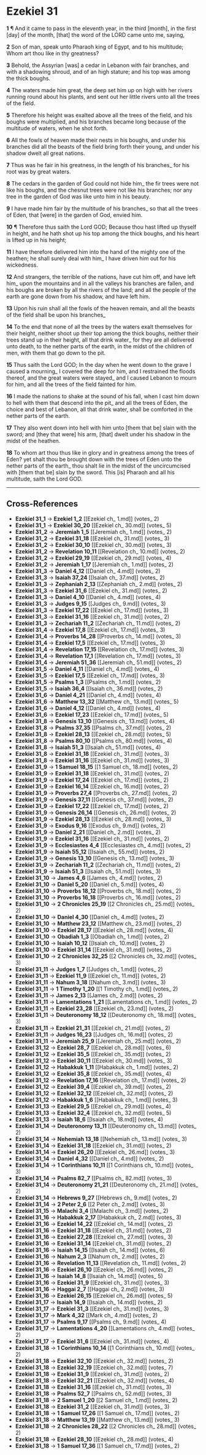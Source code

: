 # Ezekiel 31

**1** ¶ And it came to pass in the eleventh year, in the third [month], in the first [day] of the month, [that] the word of the LORD came unto me, saying,

**2** Son of man, speak unto Pharaoh king of Egypt, and to his multitude; Whom art thou like in thy greatness?

**3** Behold, the Assyrian [was] a cedar in Lebanon with fair branches, and with a shadowing shroud, and of an high stature; and his top was among the thick boughs.

**4** The waters made him great, the deep set him up on high with her rivers running round about his plants, and sent out her little rivers unto all the trees of the field.

**5** Therefore his height was exalted above all the trees of the field, and his boughs were multiplied, and his branches became long because of the multitude of waters, when he shot forth.

**6** All the fowls of heaven made their nests in his boughs, and under his branches did all the beasts of the field bring forth their young, and under his shadow dwelt all great nations.

**7** Thus was he fair in his greatness, in the length of his branches_ for his root was by great waters.

**8** The cedars in the garden of God could not hide him_ the fir trees were not like his boughs, and the chesnut trees were not like his branches; nor any tree in the garden of God was like unto him in his beauty.

**9** I have made him fair by the multitude of his branches_ so that all the trees of Eden, that [were] in the garden of God, envied him.

**10** ¶ Therefore thus saith the Lord GOD; Because thou hast lifted up thyself in height, and he hath shot up his top among the thick boughs, and his heart is lifted up in his height;

**11** I have therefore delivered him into the hand of the mighty one of the heathen; he shall surely deal with him_ I have driven him out for his wickedness.

**12** And strangers, the terrible of the nations, have cut him off, and have left him_ upon the mountains and in all the valleys his branches are fallen, and his boughs are broken by all the rivers of the land; and all the people of the earth are gone down from his shadow, and have left him.

**13** Upon his ruin shall all the fowls of the heaven remain, and all the beasts of the field shall be upon his branches_

**14** To the end that none of all the trees by the waters exalt themselves for their height, neither shoot up their top among the thick boughs, neither their trees stand up in their height, all that drink water_ for they are all delivered unto death, to the nether parts of the earth, in the midst of the children of men, with them that go down to the pit.

**15** Thus saith the Lord GOD; In the day when he went down to the grave I caused a mourning_ I covered the deep for him, and I restrained the floods thereof, and the great waters were stayed_ and I caused Lebanon to mourn for him, and all the trees of the field fainted for him.

**16** I made the nations to shake at the sound of his fall, when I cast him down to hell with them that descend into the pit_ and all the trees of Eden, the choice and best of Lebanon, all that drink water, shall be comforted in the nether parts of the earth.

**17** They also went down into hell with him unto [them that be] slain with the sword; and [they that were] his arm, [that] dwelt under his shadow in the midst of the heathen.

**18** To whom art thou thus like in glory and in greatness among the trees of Eden? yet shalt thou be brought down with the trees of Eden unto the nether parts of the earth_ thou shalt lie in the midst of the uncircumcised with [them that be] slain by the sword. This [is] Pharaoh and all his multitude, saith the Lord GOD.

---

## Cross-References

- **Ezekiel 31_1** → **Ezekiel 1_2** [[Ezekiel ch_ 1.md]] (votes_ 2)
- **Ezekiel 31_1** → **Ezekiel 30_20** [[Ezekiel ch_ 30.md]] (votes_ 5)
- **Ezekiel 31_2** → **Jeremiah 1_5** [[Jeremiah ch_ 1.md]] (votes_ 2)
- **Ezekiel 31_2** → **Ezekiel 31_18** [[Ezekiel ch_ 31.md]] (votes_ 3)
- **Ezekiel 31_2** → **Ezekiel 30_10** [[Ezekiel ch_ 30.md]] (votes_ 3)
- **Ezekiel 31_2** → **Revelation 10_11** [[Revelation ch_ 10.md]] (votes_ 2)
- **Ezekiel 31_2** → **Ezekiel 29_19** [[Ezekiel ch_ 29.md]] (votes_ 4)
- **Ezekiel 31_2** → **Jeremiah 1_17** [[Jeremiah ch_ 1.md]] (votes_ 2)
- **Ezekiel 31_3** → **Daniel 4_12** [[Daniel ch_ 4.md]] (votes_ 2)
- **Ezekiel 31_3** → **Isaiah 37_24** [[Isaiah ch_ 37.md]] (votes_ 2)
- **Ezekiel 31_3** → **Zephaniah 2_13** [[Zephaniah ch_ 2.md]] (votes_ 2)
- **Ezekiel 31_3** → **Ezekiel 31_6** [[Ezekiel ch_ 31.md]] (votes_ 2)
- **Ezekiel 31_3** → **Daniel 4_10** [[Daniel ch_ 4.md]] (votes_ 4)
- **Ezekiel 31_3** → **Judges 9_15** [[Judges ch_ 9.md]] (votes_ 3)
- **Ezekiel 31_3** → **Ezekiel 17_22** [[Ezekiel ch_ 17.md]] (votes_ 3)
- **Ezekiel 31_3** → **Ezekiel 31_16** [[Ezekiel ch_ 31.md]] (votes_ 2)
- **Ezekiel 31_3** → **Zechariah 11_2** [[Zechariah ch_ 11.md]] (votes_ 2)
- **Ezekiel 31_4** → **Ezekiel 17_8** [[Ezekiel ch_ 17.md]] (votes_ 3)
- **Ezekiel 31_4** → **Proverbs 14_28** [[Proverbs ch_ 14.md]] (votes_ 3)
- **Ezekiel 31_4** → **Ezekiel 17_5** [[Ezekiel ch_ 17.md]] (votes_ 3)
- **Ezekiel 31_4** → **Revelation 17_15** [[Revelation ch_ 17.md]] (votes_ 3)
- **Ezekiel 31_4** → **Revelation 17_1** [[Revelation ch_ 17.md]] (votes_ 3)
- **Ezekiel 31_4** → **Jeremiah 51_36** [[Jeremiah ch_ 51.md]] (votes_ 2)
- **Ezekiel 31_5** → **Daniel 4_11** [[Daniel ch_ 4.md]] (votes_ 4)
- **Ezekiel 31_5** → **Ezekiel 17_5** [[Ezekiel ch_ 17.md]] (votes_ 3)
- **Ezekiel 31_5** → **Psalms 1_3** [[Psalms ch_ 1.md]] (votes_ 2)
- **Ezekiel 31_5** → **Isaiah 36_4** [[Isaiah ch_ 36.md]] (votes_ 2)
- **Ezekiel 31_6** → **Daniel 4_21** [[Daniel ch_ 4.md]] (votes_ 4)
- **Ezekiel 31_6** → **Matthew 13_32** [[Matthew ch_ 13.md]] (votes_ 5)
- **Ezekiel 31_6** → **Daniel 4_12** [[Daniel ch_ 4.md]] (votes_ 4)
- **Ezekiel 31_6** → **Ezekiel 17_23** [[Ezekiel ch_ 17.md]] (votes_ 5)
- **Ezekiel 31_8** → **Genesis 13_10** [[Genesis ch_ 13.md]] (votes_ 4)
- **Ezekiel 31_8** → **Psalms 37_35** [[Psalms ch_ 37.md]] (votes_ 2)
- **Ezekiel 31_8** → **Ezekiel 28_13** [[Ezekiel ch_ 28.md]] (votes_ 5)
- **Ezekiel 31_8** → **Psalms 80_10** [[Psalms ch_ 80.md]] (votes_ 4)
- **Ezekiel 31_8** → **Isaiah 51_3** [[Isaiah ch_ 51.md]] (votes_ 4)
- **Ezekiel 31_8** → **Ezekiel 31_18** [[Ezekiel ch_ 31.md]] (votes_ 3)
- **Ezekiel 31_8** → **Ezekiel 31_16** [[Ezekiel ch_ 31.md]] (votes_ 3)
- **Ezekiel 31_9** → **1 Samuel 18_15** [[1 Samuel ch_ 18.md]] (votes_ 2)
- **Ezekiel 31_9** → **Ezekiel 31_18** [[Ezekiel ch_ 31.md]] (votes_ 2)
- **Ezekiel 31_9** → **Ezekiel 17_24** [[Ezekiel ch_ 17.md]] (votes_ 2)
- **Ezekiel 31_9** → **Ezekiel 16_14** [[Ezekiel ch_ 16.md]] (votes_ 2)
- **Ezekiel 31_9** → **Proverbs 27_4** [[Proverbs ch_ 27.md]] (votes_ 2)
- **Ezekiel 31_9** → **Genesis 37_11** [[Genesis ch_ 37.md]] (votes_ 2)
- **Ezekiel 31_9** → **Ezekiel 17_22** [[Ezekiel ch_ 17.md]] (votes_ 2)
- **Ezekiel 31_9** → **Genesis 26_14** [[Genesis ch_ 26.md]] (votes_ 2)
- **Ezekiel 31_9** → **Ezekiel 28_13** [[Ezekiel ch_ 28.md]] (votes_ 3)
- **Ezekiel 31_9** → **Exodus 9_16** [[Exodus ch_ 9.md]] (votes_ 2)
- **Ezekiel 31_9** → **Daniel 2_21** [[Daniel ch_ 2.md]] (votes_ 2)
- **Ezekiel 31_9** → **Ezekiel 31_16** [[Ezekiel ch_ 31.md]] (votes_ 2)
- **Ezekiel 31_9** → **Ecclesiastes 4_4** [[Ecclesiastes ch_ 4.md]] (votes_ 2)
- **Ezekiel 31_9** → **Isaiah 55_12** [[Isaiah ch_ 55.md]] (votes_ 2)
- **Ezekiel 31_9** → **Genesis 13_10** [[Genesis ch_ 13.md]] (votes_ 3)
- **Ezekiel 31_9** → **Zechariah 11_2** [[Zechariah ch_ 11.md]] (votes_ 2)
- **Ezekiel 31_9** → **Isaiah 51_3** [[Isaiah ch_ 51.md]] (votes_ 3)
- **Ezekiel 31_10** → **James 4_6** [[James ch_ 4.md]] (votes_ 2)
- **Ezekiel 31_10** → **Daniel 5_20** [[Daniel ch_ 5.md]] (votes_ 4)
- **Ezekiel 31_10** → **Proverbs 18_12** [[Proverbs ch_ 18.md]] (votes_ 2)
- **Ezekiel 31_10** → **Proverbs 16_18** [[Proverbs ch_ 16.md]] (votes_ 2)
- **Ezekiel 31_10** → **2 Chronicles 25_19** [[2 Chronicles ch_ 25.md]] (votes_ 2)
- **Ezekiel 31_10** → **Daniel 4_30** [[Daniel ch_ 4.md]] (votes_ 2)
- **Ezekiel 31_10** → **Matthew 23_12** [[Matthew ch_ 23.md]] (votes_ 2)
- **Ezekiel 31_10** → **Ezekiel 28_17** [[Ezekiel ch_ 28.md]] (votes_ 4)
- **Ezekiel 31_10** → **Obadiah 1_3** [[Obadiah ch_ 1.md]] (votes_ 2)
- **Ezekiel 31_10** → **Isaiah 10_12** [[Isaiah ch_ 10.md]] (votes_ 2)
- **Ezekiel 31_10** → **Ezekiel 31_14** [[Ezekiel ch_ 31.md]] (votes_ 2)
- **Ezekiel 31_10** → **2 Chronicles 32_25** [[2 Chronicles ch_ 32.md]] (votes_ 3)
- **Ezekiel 31_11** → **Judges 1_7** [[Judges ch_ 1.md]] (votes_ 2)
- **Ezekiel 31_11** → **Ezekiel 11_9** [[Ezekiel ch_ 11.md]] (votes_ 2)
- **Ezekiel 31_11** → **Nahum 3_18** [[Nahum ch_ 3.md]] (votes_ 3)
- **Ezekiel 31_11** → **1 Timothy 1_20** [[1 Timothy ch_ 1.md]] (votes_ 2)
- **Ezekiel 31_11** → **James 2_13** [[James ch_ 2.md]] (votes_ 2)
- **Ezekiel 31_11** → **Lamentations 1_21** [[Lamentations ch_ 1.md]] (votes_ 2)
- **Ezekiel 31_11** → **Ezekiel 23_28** [[Ezekiel ch_ 23.md]] (votes_ 2)
- **Ezekiel 31_11** → **Deuteronomy 18_12** [[Deuteronomy ch_ 18.md]] (votes_ 3)
- **Ezekiel 31_11** → **Ezekiel 21_31** [[Ezekiel ch_ 21.md]] (votes_ 2)
- **Ezekiel 31_11** → **Judges 16_23** [[Judges ch_ 16.md]] (votes_ 2)
- **Ezekiel 31_11** → **Jeremiah 25_9** [[Jeremiah ch_ 25.md]] (votes_ 2)
- **Ezekiel 31_12** → **Ezekiel 28_7** [[Ezekiel ch_ 28.md]] (votes_ 6)
- **Ezekiel 31_12** → **Ezekiel 35_5** [[Ezekiel ch_ 35.md]] (votes_ 2)
- **Ezekiel 31_12** → **Ezekiel 30_11** [[Ezekiel ch_ 30.md]] (votes_ 3)
- **Ezekiel 31_12** → **Habakkuk 1_11** [[Habakkuk ch_ 1.md]] (votes_ 2)
- **Ezekiel 31_12** → **Ezekiel 35_8** [[Ezekiel ch_ 35.md]] (votes_ 4)
- **Ezekiel 31_12** → **Revelation 17_16** [[Revelation ch_ 17.md]] (votes_ 2)
- **Ezekiel 31_12** → **Ezekiel 39_4** [[Ezekiel ch_ 39.md]] (votes_ 2)
- **Ezekiel 31_12** → **Ezekiel 32_12** [[Ezekiel ch_ 32.md]] (votes_ 2)
- **Ezekiel 31_12** → **Habakkuk 1_6** [[Habakkuk ch_ 1.md]] (votes_ 3)
- **Ezekiel 31_13** → **Ezekiel 29_5** [[Ezekiel ch_ 29.md]] (votes_ 4)
- **Ezekiel 31_13** → **Ezekiel 32_4** [[Ezekiel ch_ 32.md]] (votes_ 5)
- **Ezekiel 31_13** → **Isaiah 18_6** [[Isaiah ch_ 18.md]] (votes_ 4)
- **Ezekiel 31_14** → **Deuteronomy 13_11** [[Deuteronomy ch_ 13.md]] (votes_ 2)
- **Ezekiel 31_14** → **Nehemiah 13_18** [[Nehemiah ch_ 13.md]] (votes_ 3)
- **Ezekiel 31_14** → **Ezekiel 31_18** [[Ezekiel ch_ 31.md]] (votes_ 2)
- **Ezekiel 31_14** → **Ezekiel 26_20** [[Ezekiel ch_ 26.md]] (votes_ 3)
- **Ezekiel 31_14** → **Daniel 4_32** [[Daniel ch_ 4.md]] (votes_ 2)
- **Ezekiel 31_14** → **1 Corinthians 10_11** [[1 Corinthians ch_ 10.md]] (votes_ 3)
- **Ezekiel 31_14** → **Psalms 82_7** [[Psalms ch_ 82.md]] (votes_ 3)
- **Ezekiel 31_14** → **Deuteronomy 21_21** [[Deuteronomy ch_ 21.md]] (votes_ 2)
- **Ezekiel 31_14** → **Hebrews 9_27** [[Hebrews ch_ 9.md]] (votes_ 2)
- **Ezekiel 31_14** → **2 Peter 2_6** [[2 Peter ch_ 2.md]] (votes_ 3)
- **Ezekiel 31_15** → **Malachi 3_4** [[Malachi ch_ 3.md]] (votes_ 2)
- **Ezekiel 31_16** → **Habakkuk 2_17** [[Habakkuk ch_ 2.md]] (votes_ 3)
- **Ezekiel 31_16** → **Ezekiel 14_22** [[Ezekiel ch_ 14.md]] (votes_ 2)
- **Ezekiel 31_16** → **Ezekiel 31_18** [[Ezekiel ch_ 31.md]] (votes_ 2)
- **Ezekiel 31_16** → **Ezekiel 27_28** [[Ezekiel ch_ 27.md]] (votes_ 3)
- **Ezekiel 31_16** → **Ezekiel 31_14** [[Ezekiel ch_ 31.md]] (votes_ 2)
- **Ezekiel 31_16** → **Isaiah 14_15** [[Isaiah ch_ 14.md]] (votes_ 6)
- **Ezekiel 31_16** → **Nahum 2_3** [[Nahum ch_ 2.md]] (votes_ 2)
- **Ezekiel 31_16** → **Revelation 11_13** [[Revelation ch_ 11.md]] (votes_ 2)
- **Ezekiel 31_16** → **Ezekiel 26_10** [[Ezekiel ch_ 26.md]] (votes_ 2)
- **Ezekiel 31_16** → **Isaiah 14_8** [[Isaiah ch_ 14.md]] (votes_ 5)
- **Ezekiel 31_16** → **Ezekiel 31_9** [[Ezekiel ch_ 31.md]] (votes_ 3)
- **Ezekiel 31_16** → **Haggai 2_7** [[Haggai ch_ 2.md]] (votes_ 3)
- **Ezekiel 31_16** → **Ezekiel 26_15** [[Ezekiel ch_ 26.md]] (votes_ 5)
- **Ezekiel 31_17** → **Isaiah 14_9** [[Isaiah ch_ 14.md]] (votes_ 2)
- **Ezekiel 31_17** → **Ezekiel 31_3** [[Ezekiel ch_ 31.md]] (votes_ 3)
- **Ezekiel 31_17** → **Mark 4_32** [[Mark ch_ 4.md]] (votes_ 2)
- **Ezekiel 31_17** → **Psalms 9_17** [[Psalms ch_ 9.md]] (votes_ 4)
- **Ezekiel 31_17** → **Lamentations 4_20** [[Lamentations ch_ 4.md]] (votes_ 2)
- **Ezekiel 31_17** → **Ezekiel 31_6** [[Ezekiel ch_ 31.md]] (votes_ 4)
- **Ezekiel 31_18** → **1 Corinthians 10_14** [[1 Corinthians ch_ 10.md]] (votes_ 2)
- **Ezekiel 31_18** → **Ezekiel 32_10** [[Ezekiel ch_ 32.md]] (votes_ 2)
- **Ezekiel 31_18** → **Ezekiel 32_19** [[Ezekiel ch_ 32.md]] (votes_ 7)
- **Ezekiel 31_18** → **Ezekiel 31_9** [[Ezekiel ch_ 31.md]] (votes_ 2)
- **Ezekiel 31_18** → **Ezekiel 32_21** [[Ezekiel ch_ 32.md]] (votes_ 4)
- **Ezekiel 31_18** → **Ezekiel 31_16** [[Ezekiel ch_ 31.md]] (votes_ 3)
- **Ezekiel 31_18** → **Psalms 52_7** [[Psalms ch_ 52.md]] (votes_ 3)
- **Ezekiel 31_18** → **2 Samuel 1_20** [[2 Samuel ch_ 1.md]] (votes_ 2)
- **Ezekiel 31_18** → **Ezekiel 31_2** [[Ezekiel ch_ 31.md]] (votes_ 3)
- **Ezekiel 31_18** → **1 Samuel 17_26** [[1 Samuel ch_ 17.md]] (votes_ 2)
- **Ezekiel 31_18** → **Matthew 13_19** [[Matthew ch_ 13.md]] (votes_ 3)
- **Ezekiel 31_18** → **2 Chronicles 28_22** [[2 Chronicles ch_ 28.md]] (votes_ 2)
- **Ezekiel 31_18** → **Ezekiel 28_10** [[Ezekiel ch_ 28.md]] (votes_ 4)
- **Ezekiel 31_18** → **1 Samuel 17_36** [[1 Samuel ch_ 17.md]] (votes_ 2)
